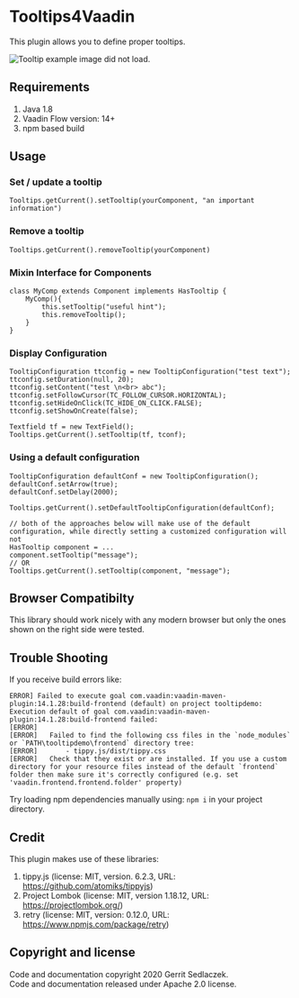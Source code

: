 # Tooltips4Vaadin
This plugin allows you to define proper tooltips.

![Tooltip example image did not load.](https://gitlab.com/gsedlacz/tooltips4vaadin/raw/master/misc/demo.png "Tooltip demo")

## Requirements
1. Java 1.8
2. Vaadin Flow version: 14+
3. npm based build

## Usage

### Set / update a tooltip
```
Tooltips.getCurrent().setTooltip(yourComponent, "an important information")
```
### Remove a tooltip
```
Tooltips.getCurrent().removeTooltip(yourComponent)
``` 

### Mixin Interface for Components
```
class MyComp extends Component implements HasTooltip {
    MyComp(){
        this.setTooltip("useful hint");
        this.removeTooltip();
    }
}
```

### Display Configuration
```
TooltipConfiguration ttconfig = new TooltipConfiguration("test text");
ttconfig.setDuration(null, 20);
ttconfig.setContent("test \n<br> abc");
ttconfig.setFollowCursor(TC_FOLLOW_CURSOR.HORIZONTAL);
ttconfig.setHideOnClick(TC_HIDE_ON_CLICK.FALSE);
ttconfig.setShowOnCreate(false);

Textfield tf = new TextField();
Tooltips.getCurrent().setTooltip(tf, tconf);
```

### Using a default configuration
```
TooltipConfiguration defaultConf = new TooltipConfiguration();
defaultConf.setArrow(true);
defaultConf.setDelay(2000);

Tooltips.getCurrent().setDefaultTooltipConfiguration(defaultConf);

// both of the approaches below will make use of the default configuration, while directly setting a customized configuration will not
HasTooltip component = ...
component.setTooltip("message");
// OR
Tooltips.getCurrent().setTooltip(component, "message");
```

## Browser Compatibilty
This library should work nicely with any modern browser but only the ones shown on the right side were tested.

## Trouble Shooting
If you receive build errors like:
```
ERROR] Failed to execute goal com.vaadin:vaadin-maven-plugin:14.1.28:build-frontend (default) on project tooltipdemo: Execution default of goal com.vaadin:vaadin-maven-plugin:14.1.28:build-frontend failed:
[ERROR]
[ERROR]   Failed to find the following css files in the `node_modules` or `PATH\tooltipdemo\frontend` directory tree:
[ERROR]       - tippy.js/dist/tippy.css
[ERROR]   Check that they exist or are installed. If you use a custom directory for your resource files instead of the default `frontend` folder then make sure it's correctly configured (e.g. set 'vaadin.frontend.frontend.folder' property)
```
Try loading npm dependencies manually using: `npm i` in your project directory.

## Credit
This plugin makes use of these libraries:
1. tippy.js (license: MIT, version. 6.2.3, URL: https://github.com/atomiks/tippyjs)
2. Project Lombok (license: MIT, version 1.18.12, URL: https://projectlombok.org/)
3. retry (license: MIT, version: 0.12.0, URL: https://www.npmjs.com/package/retry)

## Copyright and license
Code and documentation copyright 2020 Gerrit Sedlaczek.  
Code and documentation released under Apache 2.0 license.